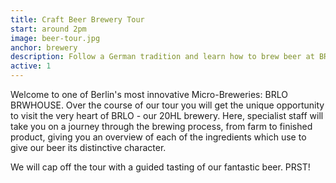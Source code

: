 ```yaml
---
title: Craft Beer Brewery Tour
start: around 2pm
image: beer-tour.jpg
anchor: brewery
description: Follow a German tradition and learn how to brew beer at BRLO BRWHOUSE
active: 1
---
```


<p>
	Welcome to one of Berlin's most innovative Micro-Breweries: BRLO BRWHOUSE. Over the course of our tour you will get the unique opportunity to visit the very heart of BRLO - our 20HL brewery. Here, specialist staff will take you on a journey through the brewing process, from farm to finished product, giving you an overview of each of the ingredients which use to give our beer its distinctive character.
</p>
<p>
	We will cap off the tour with a guided tasting of our fantastic beer. PRST!
</p>

